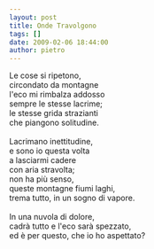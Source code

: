 ```yaml
---
layout: post
title: Onde Travolgono
tags: []
date: 2009-02-06 18:44:00
author: pietro
---
```

Le cose si ripetono,<br/>circondato da montagne<br/>l'eco mi rimbalza addosso<br/>sempre le stesse lacrime;<br/>le stesse grida strazianti<br/>che piangono solitudine.<br/><br/>Lacrimano inettitudine,<br/>e sono io questa volta<br/>a lasciarmi cadere<br/>con aria stravolta;<br/>non ha più senso,<br/>queste montagne fiumi laghi,<br/>trema tutto, in un sogno di vapore.<br/><br/>In una nuvola di dolore,<br/>cadrà tutto e l'eco sarà spezzato,<br/>ed è per questo, che io ho aspettato?
